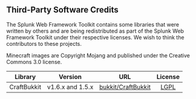 ## Third-Party Software Credits

The Splunk Web Framework Toolkit contains some libraries that were written by others and are being redistributed as part of the Splunk Web Framework Toolkit under their respective licenses. We wish to think the contributors to these projects.

Minecraft images are Copyright Mojang and published under the Creative Commons 3.0 license.

| Library | Version | URL | License |
| ------- |:-------:|:---:|:-------:|
| CraftBukkit | v1.6.x and 1.5.x | [bukkit/CraftBukkit](https://github.com/Bukkit/CraftBukkit) | [LGPL](https://github.com/Bukkit/CraftBukkit/blob/master/LGPL.txt) |